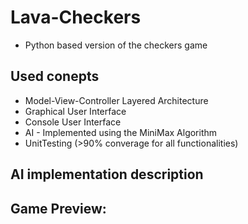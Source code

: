 # Lava-Checkers
 
 - Python based version of the checkers game

## Used conepts
- Model-View-Controller Layered Architecture
- Graphical User Interface
- Console User Interface
- AI - Implemented using the MiniMax Algorithm
- UnitTesting (>90% converage for all functionalities)

## AI implementation description

## Game Preview: 
